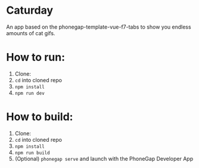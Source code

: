 # Caturday
An app based on the phonegap-template-vue-f7-tabs to show you endless amounts of cat gifs.

# How to run:
  1. Clone:
  2. `cd` into cloned repo
  3. `npm install`
  4. `npm run dev`

# How to build:
  1. Clone:
  2. `cd` into cloned repo
  3. `npm install`
  4. `npm run build`
  5. (Optional) `phonegap serve` and launch with the PhoneGap Developer App
